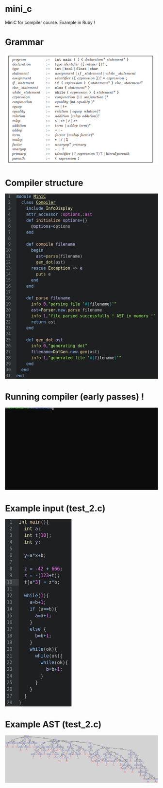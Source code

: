 # mini_c
MiniC for compiler course. Example in Ruby !

# Grammar
<p align="center">
  <img src="/doc/grammar.png" />
</p>

# Compiler structure
![grammar](/doc/compiler_structure.png "develop the compiler")

# Running compiler (early passes) !
![grammar](/doc/anim.svg "run the compiler !")

# Example input (test_2.c)
<p align="left">
  <img src="/doc/test_2.png" />
</p>

# Example AST (test_2.c)
<p align="left">
  <img src="/doc/test_2_AST.png" />
</p>
